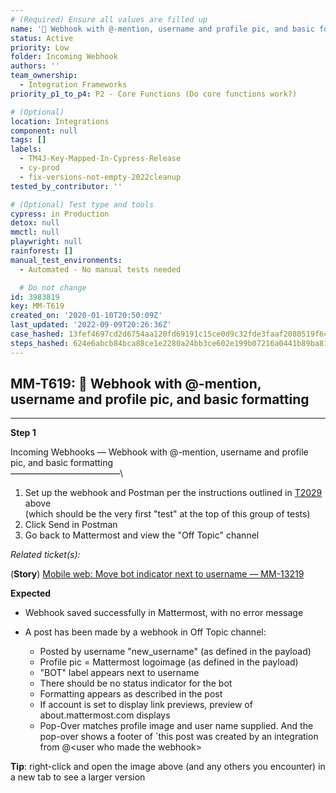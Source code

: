 ```yaml
---
# (Required) Ensure all values are filled up
name: '🚀 Webhook with @-mention, username and profile pic, and basic formatting'
status: Active
priority: Low
folder: Incoming Webhook
authors: ''
team_ownership:
  - Integration Frameworks
priority_p1_to_p4: P2 - Core Functions (Do core functions work?)

# (Optional)
location: Integrations
component: null
tags: []
labels:
  - TM4J-Key-Mapped-In-Cypress-Release
  - cy-prod
  - fix-versions-not-empty-2022cleanup
tested_by_contributor: ''

# (Optional) Test type and tools
cypress: in Production
detox: null
mmctl: null
playwright: null
rainforest: []
manual_test_environments:
  - Automated - No manual tests needed

  # Do not change
id: 3983819
key: MM-T619
created_on: '2020-01-10T20:50:09Z'
last_updated: '2022-09-09T20:26:36Z'
case_hashed: 13fef4697cd2d6754aa120fd69191c15ce0d9c32fde3faaf2080519f6cd76f792da234e4b96150fa200dd5017f411510
steps_hashed: 624e6abcb84bca88ce1e2280a24bb3ce602e199b07216a0441b89ba8190c00576b77073c43c7a1fe5a9482b03c403f69
---
```


<!-- (Auto-generated) Based on frontmatter's "key" and "name" -->

## MM-T619: 🚀 Webhook with @-mention, username and profile pic, and basic formatting

---

**Step 1**

Incoming Webhooks — Webhook with @-mention, username and profile pic, and basic formatting\
–––––––––––––––––––––––––\\

1. Set up the webhook and Postman per the instructions outlined in [T2029](https://mattermost.atlassian.net/projects/MM?selectedItem=com.atlassian.plugins.atlassian-connect-plugin%3Acom.kanoah.test-manager__main-project-page#!/testCase/MM-T2029) above\
   (which should be the very first "test" at the top of this group of tests)
2. Click Send in Postman
3. Go back to Mattermost and view the "Off Topic" channel

_Related ticket(s):_

(**Story**) [Mobile web: Move bot indicator next to username — MM-13219](https://mattermost.atlassian.net/browse/MM-13219)

**Expected**

- Webhook saved successfully in Mattermost, with no error message

- A post has been made by a webhook in Off Topic channel:

  - Posted by username "new\_username" (as defined in the payload)
  - Profile pic = Mattermost logoimage (as defined in the payload)
  - "BOT" label appears next to username
  - There should be no status indicator for the bot
  - Formatting appears as described in the post
  - If account is set to display link previews, preview of about.mattermost.com displays
  - Pop-Over matches profile image and user name supplied. And the pop-over shows a footer of \`this post was created by an integration from @\<user who made the webhook>

**Tip**: right-click and open the image above (and any others you encounter) in a new tab to see a larger version
